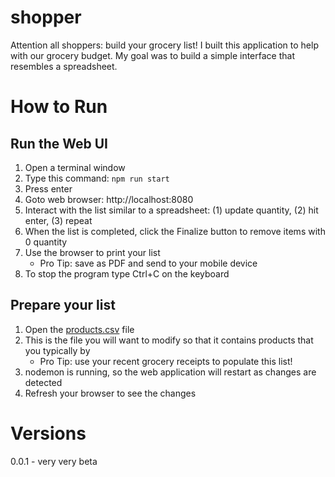 # shopper
Attention all shoppers: build your grocery list! I built this application to help with our grocery budget. My goal was to build a simple interface that resembles a spreadsheet. 

# How to Run

## Run the Web UI
1. Open a terminal window
1. Type this command: `npm run start`
1. Press enter
1. Goto web browser: http://localhost:8080
1. Interact with the list similar to a spreadsheet: (1) update quantity, (2) hit enter, (3) repeat
1. When the list is completed, click the Finalize button to remove items with 0 quantity
1. Use the browser to print your list
    * Pro Tip: save as PDF and send to your mobile device
1. To stop the program type Ctrl+C on the keyboard

## Prepare your list
1. Open the [products.csv](./products.csv) file
1. This is the file you will want to modify so that it contains products that you typically by
    * Pro Tip: use your recent grocery receipts to populate this list!
1. nodemon is running, so the web application will restart as changes are detected
1. Refresh your browser to see the changes    

# Versions
0.0.1 - very very beta

